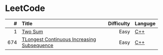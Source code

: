 # LeetCode


| #    | Title                                             | Difficulty | Languge          |
| ---: | :------------------------------------------------ | ---------: | :--------------- |
| 1    | [Two Sum][1]                                      | Easy       | [C++](./001.cpp) |
| 674  | [TLongest Continuous Increasing Subsequence][674] | Easy       | [C++](./674.cpp) |

[1]:https://leetcode.com/problems/two-sum/
[674]:https://leetcode.com/problems/longest-continuous-increasing-subsequence/
 